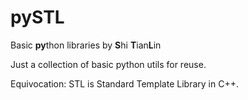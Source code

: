 pySTL
=====
Basic <b>py</b>thon libraries by <b>S</b>hi <b>T</b>ian<b>L</b>in

Just a collection of basic python utils for reuse.

Equivocation: STL is Standard Template Library in C++.

